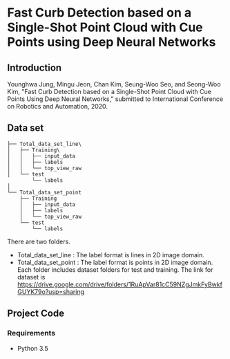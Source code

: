# Fast Curb Detection based on a Single-Shot Point Cloud with Cue Points using Deep Neural Networks
## **Introduction**

Younghwa Jung, Mingu Jeon, Chan Kim, Seung-Woo Seo, and Seong-Woo Kim, "Fast Curb Detection based on a Single-Shot Point Cloud with Cue Points Using Deep Neural Networks," submitted to International Conference on Robotics and Automation, 2020.
## Data set
```
├── Total_data_set_line\
│   ├── Training\
│   │   ├── input_data
│   │   ├── labels
│   │   └── top_view_raw   
│   └── test
        └── labels            
│
└── Total_data_set_point
    ├── Training
    │   ├── input_data
    │   ├── labels
    │   └── top_view_raw   
    └── test
        └── labels
```
There are two folders.
* Total_data_set_line : The label format is lines in 2D image domain.
* Total_data_set_point : The label format is points in 2D image domain.
Each folder includes dataset folders for test and training.
The link for dataset is https://drive.google.com/drive/folders/1RuApVar81cC59NZgJmkFyBwkfGUYK79o?usp=sharing


## Project Code 
### Requirements
* Python 3.5

